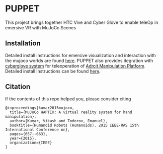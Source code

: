 # PUPPET

This project brings together HTC Vive and Cyber Glove to enable teleOp in emersive VR with MuJoCo Scenes

## Installation 
Detailed install instructions for emersive visualization and interaction with the mujoco worlds are found [here](build/). PUPPET also provides itegration with [cyberglove system](http://www.cyberglovesystems.com/) for teleoperation of [Adroit Manipulation Platform](https://github.com/vikashplus/Adroit). Detailed install instructions can be found [here](cyberglove/).

## Citation

If the contents of this repo helped you, please consider citing

```
@inproceedings{kumar2015mujoco,
  title={MuJoCo HAPTIX: A virtual reality system for hand manipulation},
  author={Kumar, Vikash and Todorov, Emanuel},
  booktitle={Humanoid Robots (Humanoids), 2015 IEEE-RAS 15th International Conference on},
  pages={657--663},
  year={2015},
  organization={IEEE}
}
```

